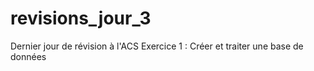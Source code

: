 # revisions_jour_3
Dernier jour de révision à l'ACS
Exercice 1 :
Créer et traiter une base de données